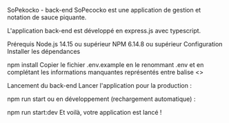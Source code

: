 SoPekocko - back-end
SoPecocko est une application de gestion et notation de sauce piquante.

L'application back-end est développé en express.js avec typescript.

Prérequis
Node.js 14.15 ou supérieur
NPM 6.14.8 ou supérieur
Configuration
Installer les dépendances

npm install
Copier le fichier .env.example en le renommant .env et en complétant les informations manquantes représentés entre balise <>

Lancement du back-end
Lancer l'application pour la production :

npm run start
ou en développement (rechargement automatique) :

npm run start:dev
Et voilà, votre application est lancé !
